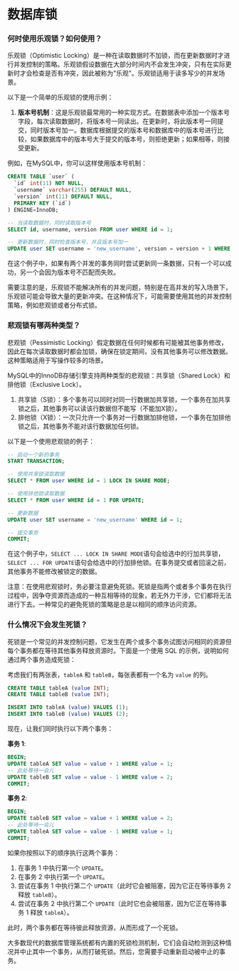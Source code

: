 # 数据库锁

### 何时使用乐观锁？如何使用？

乐观锁（Optimistic Locking）是一种在读取数据时不加锁，而在更新数据时才进行并发控制的策略。乐观锁假设数据在大部分时间内不会发生冲突，只有在实际更新时才会检查是否有冲突，因此被称为"乐观"。乐观锁适用于读多写少的并发场景。

以下是一个简单的乐观锁的使用示例：

1. **版本号机制**：这是乐观锁最常用的一种实现方式。在数据表中添加一个版本号字段，每次读取数据时，将版本号一同读出。在更新时，将此版本号一同提交，同时版本号加一。数据库根据提交的版本号和数据库中的版本号进行比较，如果数据库中的版本号大于提交的版本号，则拒绝更新；如果相等，则接受更新。

例如，在MySQL中，你可以这样使用版本号机制：

```sql
CREATE TABLE `user` (
  `id` int(11) NOT NULL,
  `username` varchar(255) DEFAULT NULL,
  `version` int(11) DEFAULT NULL,
  PRIMARY KEY (`id`)
) ENGINE=InnoDB;

-- 当读取数据时，同时读取版本号
SELECT id, username, version FROM user WHERE id = 1;

-- 更新数据时，同时检查版本号，并且版本号加一
UPDATE user SET username = 'new_username', version = version + 1 WHERE id = 1 AND version = old_version;

```

在这个例子中，如果有两个并发的事务同时尝试更新同一条数据，只有一个可以成功，另一个会因为版本号不匹配而失败。

需要注意的是，乐观锁不能解决所有的并发问题，特别是在高并发的写入场景下，乐观锁可能会导致大量的更新冲突。在这种情况下，可能需要使用其他的并发控制策略，例如悲观锁或者分布式锁。

### 悲观锁有哪两种类型？

悲观锁（Pessimistic Locking）假定数据在任何时候都有可能被其他事务修改，因此在每次读取数据时都会加锁，确保在锁定期间，没有其他事务可以修改数据。这种策略适用于写操作较多的场景。

MySQL中的InnoDB存储引擎支持两种类型的悲观锁：共享锁（Shared Lock）和排他锁（Exclusive Lock）。

1. 共享锁（S锁）：多个事务可以同时对同一行数据加共享锁，一个事务在加共享锁之后，其他事务可以读该行数据但不能写（不能加X锁）。
2. 排他锁（X锁）：一次只允许一个事务对一行数据加排他锁，一个事务在加排他锁之后，其他事务不能对该行数据加任何锁。

以下是一个使用悲观锁的例子：

```sql
-- 启动一个新的事务
START TRANSACTION;

-- 使用共享锁读取数据
SELECT * FROM user WHERE id = 1 LOCK IN SHARE MODE;

-- 使用排他锁读取数据
SELECT * FROM user WHERE id = 1 FOR UPDATE;

-- 更新数据
UPDATE user SET username = 'new_username' WHERE id = 1;

-- 提交事务
COMMIT;

```

在这个例子中，`SELECT ... LOCK IN SHARE MODE`语句会给选中的行加共享锁，`SELECT ... FOR UPDATE`语句会给选中的行加排他锁。在事务提交或者回滚之前，其他事务不能修改被锁定的数据。

注意：在使用悲观锁时，务必要注意避免死锁。死锁是指两个或者多个事务在执行过程中，因争夺资源而造成的一种互相等待的现象，若无外力干涉，它们都将无法进行下去。一种常见的避免死锁的策略是总是以相同的顺序访问资源。

### 什么情况下会发生死锁？

死锁是一个常见的并发控制问题，它发生在两个或多个事务试图访问相同的资源但每个事务都在等待其他事务释放资源时。下面是一个使用 SQL 的示例，说明如何通过两个事务造成死锁：

考虑我们有两张表，`tableA` 和 `tableB`，每张表都有一个名为 `value` 的列。

```sql
CREATE TABLE tableA (value INT);
CREATE TABLE tableB (value INT);

INSERT INTO tableA (value) VALUES (1);
INSERT INTO tableB (value) VALUES (2);

```

现在，让我们同时执行以下两个事务：

**事务 1**:

```sql
BEGIN;
UPDATE tableA SET value = value + 1 WHERE value = 1;
-- 此处等待一会儿
UPDATE tableB SET value = value - 1 WHERE value = 2;
COMMIT;

```

**事务 2**:

```sql
BEGIN;
UPDATE tableB SET value = value + 1 WHERE value = 2;
-- 此处等待一会儿
UPDATE tableA SET value = value - 1 WHERE value = 1;
COMMIT;

```

如果你按照以下的顺序执行这两个事务：

1. 在事务 1 中执行第一个 `UPDATE`。
2. 在事务 2 中执行第一个 `UPDATE`。
3. 尝试在事务 1 中执行第二个 `UPDATE`（此时它会被阻塞，因为它正在等待事务 2 释放 `tableB`）。
4. 尝试在事务 2 中执行第二个 `UPDATE`（此时它也会被阻塞，因为它正在等待事务 1 释放 `tableA`）。

此时，两个事务都在等待彼此释放资源，从而形成了一个死锁。

大多数现代的数据库管理系统都有内置的死锁检测机制，它们会自动检测到这种情况并中止其中一个事务，从而打破死锁。然后，您需要手动重新启动被中止的事务。